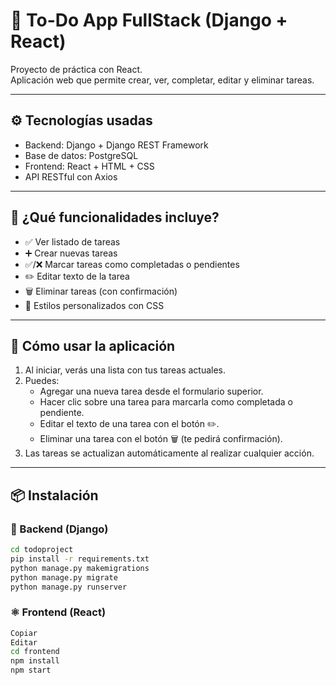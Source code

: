 # 📝 To-Do App FullStack (Django + React)

Proyecto de práctica con React.  
Aplicación web que permite crear, ver, completar, editar y eliminar tareas.

---

## ⚙️ Tecnologías usadas

- Backend: Django + Django REST Framework
- Base de datos: PostgreSQL
- Frontend: React + HTML + CSS
- API RESTful con Axios

---

## 🚀 ¿Qué funcionalidades incluye?

- ✅ Ver listado de tareas
- ➕ Crear nuevas tareas
- ✅/❌ Marcar tareas como completadas o pendientes
- ✏️ Editar texto de la tarea
- 🗑️ Eliminar tareas (con confirmación)
- 🎨 Estilos personalizados con CSS

---

## 🧠 Cómo usar la aplicación

1. Al iniciar, verás una lista con tus tareas actuales.
2. Puedes:
   - Agregar una nueva tarea desde el formulario superior.
   - Hacer clic sobre una tarea para marcarla como completada o pendiente.
   - Editar el texto de una tarea con el botón ✏️.
   - Eliminar una tarea con el botón 🗑️ (te pedirá confirmación).
3. Las tareas se actualizan automáticamente al realizar cualquier acción.

---

## 📦 Instalación

### 🐍 Backend (Django)

```bash
cd todoproject
pip install -r requirements.txt
python manage.py makemigrations
python manage.py migrate
python manage.py runserver
```

### ⚛️ Frontend (React)
```bash
Copiar
Editar
cd frontend
npm install
npm start
```

